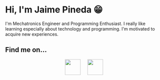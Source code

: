 # Hi, I'm Jaime Pineda 😁

I'm Mechatronics Engineer and Programming Enthusiast. I really like learning especially about technology and programming. I'm motivated to acquire new experiences.

## Find me on...

<p align="center">
  <a href:"http://www.linkedin.com/in/jpin730">
    <img src="https://image.flaticon.com/icons/svg/174/174857.svg" width="50" height="50"/>
  </a>
  &emsp;
  <a href:"http://www.twitter.com/jpin730">
    <img src="https://image.flaticon.com/icons/svg/733/733579.svg" width="50" height="50"/>
  </a>
</p>
